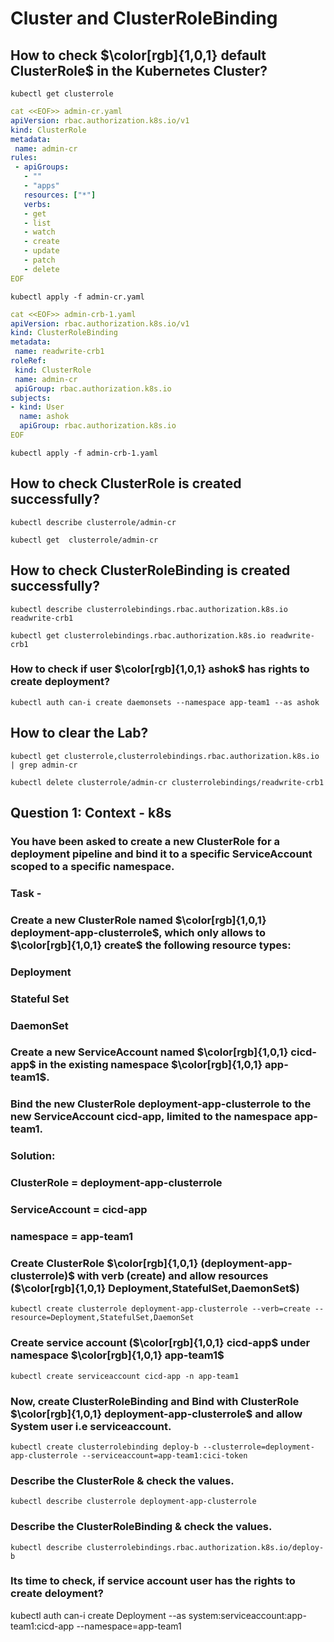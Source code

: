 # Cluster and ClusterRoleBinding

## How to check $\color[rgb]{1,0,1} default ClusterRole$ in the Kubernetes Cluster?
```
kubectl get clusterrole
```

```yaml
cat <<EOF>> admin-cr.yaml
apiVersion: rbac.authorization.k8s.io/v1
kind: ClusterRole
metadata:
 name: admin-cr
rules:
 - apiGroups:
   - ""
   - "apps"
   resources: ["*"]
   verbs:
   - get
   - list
   - watch
   - create
   - update
   - patch
   - delete
EOF
```

```
kubectl apply -f admin-cr.yaml
```

	  
	  
```yaml
cat <<EOF>> admin-crb-1.yaml
apiVersion: rbac.authorization.k8s.io/v1
kind: ClusterRoleBinding
metadata:
 name: readwrite-crb1
roleRef:
 kind: ClusterRole
 name: admin-cr
 apiGroup: rbac.authorization.k8s.io
subjects:
- kind: User
  name: ashok
  apiGroup: rbac.authorization.k8s.io
EOF
```

```
kubectl apply -f admin-crb-1.yaml
```

## How to check ClusterRole is created successfully?
```
kubectl describe clusterrole/admin-cr 
```
```
kubectl get  clusterrole/admin-cr 
```

## How to check ClusterRoleBinding is created successfully?
```
kubectl describe clusterrolebindings.rbac.authorization.k8s.io readwrite-crb1
```
```
kubectl get clusterrolebindings.rbac.authorization.k8s.io readwrite-crb1
```

### How to check if user $\color[rgb]{1,0,1} ashok$ has rights to create deployment?
```
kubectl auth can-i create daemonsets --namespace app-team1 --as ashok
```


## How to clear the Lab?

```
kubectl get clusterrole,clusterrolebindings.rbac.authorization.k8s.io | grep admin-cr
```
```
kubectl delete clusterrole/admin-cr clusterrolebindings/readwrite-crb1
```







## Question 1: Context - k8s
### You have been asked to create a new ClusterRole for a deployment pipeline and bind it to a specific ServiceAccount scoped to a specific namespace.

### Task -
### Create a new ClusterRole named $\color[rgb]{1,0,1} deployment-app-clusterrole$, which only allows to $\color[rgb]{1,0,1} create$ the following resource types:
### Deployment
### Stateful Set
### DaemonSet
### Create a new ServiceAccount named $\color[rgb]{1,0,1} cicd-app$ in the existing namespace $\color[rgb]{1,0,1} app-team1$.
### Bind the new ClusterRole deployment-app-clusterrole to the new ServiceAccount cicd-app, limited to the namespace app-team1.

### **Solution:**
### ClusterRole = deployment-app-clusterrole
### ServiceAccount = cicd-app
### namespace = app-team1

### Create ClusterRole $\color[rgb]{1,0,1} (deployment-app-clusterrole)$ with verb (create) and allow resources ($\color[rgb]{1,0,1} Deployment,StatefulSet,DaemonSet$)
```
kubectl create clusterrole deployment-app-clusterrole --verb=create --resource=Deployment,StatefulSet,DaemonSet
```
### Create service account ($\color[rgb]{1,0,1} cicd-app$ under namespace $\color[rgb]{1,0,1} app-team1$
```
kubectl create serviceaccount cicd-app -n app-team1
```
### Now, create ClusterRoleBinding and Bind with ClusterRole $\color[rgb]{1,0,1} deployment-app-clusterrole$ and allow System user i.e serviceaccount.

```
kubectl create clusterrolebinding deploy-b --clusterrole=deployment-app-clusterrole --serviceaccount=app-team1:cici-token
```
### Describe the ClusterRole & check the values.
```
kubectl describe clusterrole deployment-app-clusterrole
```

### Describe the ClusterRoleBinding & check the values.
```
kubectl describe clusterrolebindings.rbac.authorization.k8s.io/deploy-b
```
### Its time to check, if service account user has the rights to create deloyment?
kubectl auth can-i create  Deployment --as system:serviceaccount:app-team1:cicd-app --namespace=app-team1

